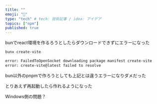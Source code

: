 ```yaml
---
title: ""
emoji: "🦁"
type: "tech" # tech: 技術記事 / idea: アイデア
topics: ["npm"]
published: true
---
```


bunでreact環境を作るろうとしたらダウンロードできずにエラーになった

```bash
bunx create-vite
```

```bash
error: FailedToOpenSocket downloading package manifest create-vite
error: create-vite@latest failed to resolve
```

bun以外のpnpmで作ろうとしても上記とは違うエラーになりダメだった

とりあえず再起動したら作れるようになった

Windows側の問題？